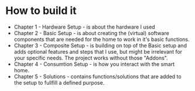 # How to build it

- Chapter 1 - Hardware Setup - is about the hardware I used
- Chapter 2 - Basic Setup -  is about creating the (virtual) software components that are needed for the home to work in it's basic functions.
- Chapter 3 - Composite Setup - is building on top of the Basic setup and adds optional features and steps that I use, but might be irrelevant for your specific needs. The project works without those "Addons". 
- Chapter 4 - Consumtion Setup - is how you interact with the smart home.
- Chapter 5 - Solutions - contains functions/solutions that are added to the setup to fullfill a defined purpose. 